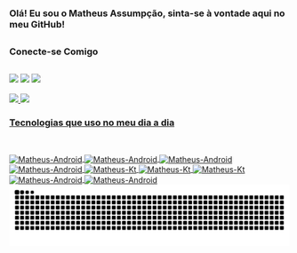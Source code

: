 ### Olá! Eu sou o Matheus Assumpção, sinta-se à vontade aqui no meu GitHub!

##

### Conecte-se Comigo

##

<div> 
  <a href="https://api.whatsapp.com/send?phone=+5511945275553" target="_blank"><img src="https://img.shields.io/badge/WhatsApp-25D366?style=for-the-badge&logo=whatsapp&logoColor=white"></a>
  <a href = "mailto:matheusassumpcap@gmail.com"><img src="https://img.shields.io/badge/-Gmail-%23333?style=for-the-badge&logo=gmail&logoColor=white" target="_blank"></a>
  <a href="https://www.linkedin.com/in/matheus-assump%C3%A7%C3%A3o/" target="_blank"><img src="https://img.shields.io/badge/-LinkedIn-%230077B5?style=for-the-badge&logo=linkedin&logoColor=white" target="_blank"></a> 
</div>

<br/>

<div>
  <a href="https://github.com/Matheus-Assumpcao">
  <img height="180em" src="https://github-readme-stats.vercel.app/api?username=Matheus-Assumpcao&show_icons=true&theme=dark&include_all_commits=true&count_private=true"/>
  <img height="180em" src="https://github-readme-stats.vercel.app/api/top-langs/?username=Matheus-Assumpcao&layout=compact&langs_count=7&theme=dark"/>
</div>

### Tecnologias que uso no meu dia a dia

##

<div style="display: inline_block"><br>
  <img align="center" alt="Matheus-Android" height="30" width="40" src="https://cdn.jsdelivr.net/gh/devicons/devicon@latest/icons/php/php-original.svg" />  
  <img align="center" alt="Matheus-Android" height="30" width="40" src="https://cdn.jsdelivr.net/gh/devicons/devicon/icons/javascript/javascript-original.svg" />
  <img align="center" alt="Matheus-Android" height="30" width="40"  src="https://cdn.jsdelivr.net/gh/devicons/devicon@latest/icons/react/react-original.svg" />
  <img align="center" alt="Matheus-Android" height="30" width="40"  src="https://cdn.jsdelivr.net/gh/devicons/devicon@latest/icons/nodejs/nodejs-original-wordmark.svg" />
  <img align="center" alt="Matheus-Kt" height="30" width="40"src="https://cdn.jsdelivr.net/gh/devicons/devicon/icons/kotlin/kotlin-original.svg" />
  <img align="center" alt="Matheus-Kt" height="30" width="40"src="https://cdn.jsdelivr.net/gh/devicons/devicon@latest/icons/android/android-original.svg" />
  <img align="center" alt="Matheus-Kt" height="30" width="40"src="https://cdn.jsdelivr.net/gh/devicons/devicon@latest/icons/java/java-original.svg" />
  <img align="center" alt="Matheus-Android" height="30" width="40" src="https://cdn.jsdelivr.net/gh/devicons/devicon/icons/python/python-original.svg" />  
  <img align="center" alt="Matheus-Android" height="30" width="40" src="https://cdn.jsdelivr.net/gh/devicons/devicon/icons/mysql/mysql-original-wordmark.svg" />
</div>

<picture>
  <source media="(prefers-color-scheme: dark)" srcset="https://raw.githubusercontent.com/Matheus-Assumpcao/Matheus-Assumpcao/output/github-contribution-grid-snake-dark.svg">
  <source media="(prefers-color-scheme: light)" srcset="https://raw.githubusercontent.com/Matheus-Assumpcao/Matheus-Assumpcao/output/github-contribution-grid-snake.svg">
  <img alt="github contribution grid snake animation" src="https://raw.githubusercontent.com/Matheus-Assumpcao/Matheus-Assumpcao/output/github-contribution-grid-snake.svg">
</picture>
